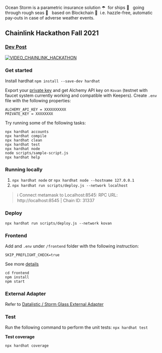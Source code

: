 Ocean Storm is a parametric insurance solution ☂&nbsp;&nbsp;for ships 🚢 &nbsp;&nbsp;going through rough seas 🌊 &nbsp;&nbsp;based on Blockchain 🚀&nbsp;&nbsp;i.e. hazzle-free, automatic pay-outs in case of adverse weather events.

## Chainlink Hackathon Fall 2021 

### [Dev Post](https://devpost.com/software/insureblox-team-1)

[![VIDEO_CHAINLINK_HACKATHON](https://user-images.githubusercontent.com/3600906/146059769-28fd5d20-f88d-4c87-88ef-af7a275dd499.png)](https://www.youtube.com/watch?v=nCuQ_qKTnuk)

### Get started

Install hardhat
`npm install --save-dev hardhat`

Export your [private key](https://metamask.zendesk.com/hc/en-us/articles/360015289632-How-to-Export-an-Account-Private-Key) and get Alchemy API key on `Kovan` (testnet with faucet system currently working and compatible with Keepers).
Create `.env` file with the following properties:

```
ALCHEMY_API_KEY = XXXXXXXXXX
PRIVATE_KEY = XXXXXXXX
```

Try running some of the following tasks:

```shell
npx hardhat accounts
npx hardhat compile
npx hardhat clean
npx hardhat test
npx hardhat node
node scripts/sample-script.js
npx hardhat help
```

### Running locally

1. `npx hardhat node` or `npx hardhat node --hostname 127.0.0.1`
2. `npx hardhat run scripts/deploy.js --network localhost`

> ℹ️  Connect metamask to Localhost:8545: RPC URL: http://localhost:8545 | Chain ID: 31337

### Deploy

`npx hardhat run scripts/deploy.js --network kovan`

### Frontend

Add and `.env` under `/frontend` folder with the following instruction:

`SKIP_PREFLIGHT_CHECK=true` 

See more [details](https://newbedev.com/javascript-skip-preflight-check-true-to-an-env-file-in-your-project-code-example)

```shell
cd frontend
npm install
npm start
```

### External Adapter

Refer to [Datalistic / Storm Glass External Adapter](https://github.com/InsureBlox/Datalistic_StormGlass_EA_chainlink)

### Test

Run the following command to perform the unit tests:
`npx hardhat test`

**Test coverage**

`npx hardhat coverage`
